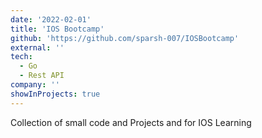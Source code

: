 ```yaml
---
date: '2022-02-01'
title: 'IOS Bootcamp'
github: 'https://github.com/sparsh-007/IOSBootcamp'
external: ''
tech:
  - Go
  - Rest API
company: ''
showInProjects: true
---
```


Collection of small code and Projects and for IOS Learning
